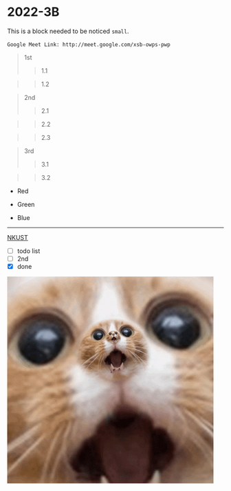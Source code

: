 # 2022-3B

This is a block needed to be noticed `small`.

```
Google Meet Link: http://meet.google.com/xsb-owps-pwp
```

>1st
>>1.1

>>1.2

>2nd
>>2.1

>>2.2

>> 2.3

>3rd
>>3.1

>>3.2

* Red

+ Green

- Blue

---

[NKUST](nkust.edu.tw)

- [ ] todo list
- [ ] 2nd
- [X] done

![catless](catless.gif "catless")

